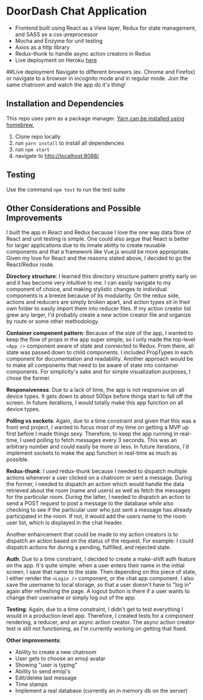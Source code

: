 # DoorDash Chat Application
* Frontend built using React as a View layer, Redux for state management, and SASS as a css-preprocessor
* Mocha and Enzyme for unit testing
* Axios as a http library
* Redux-thunk to handle async action creators in Redux
* Live deployment on Heroku [here](http://bit.ly/2mUGCYs)

##Live deployment 
Navigate to different browsers (ex. Chrome and Firefox) or navigate to a browser in incognito mode and in regular mode. Join the same chatroom and watch the app do it's thing!

## Installation and Dependencies
This repo uses yarn as a package manager. [Yarn can be installed using homebrew.](https://yarnpkg.com/en/docs/install)

1. Clone repo locally
2. run `yarn install` to install all dependencies
3. run `npm start`
4. navigate to [http://localhost:8088/](http://localhost:8088/)

## Testing
Use the command `npm test` to run the test suite

## Other Considerations and Possible Improvements
I built the app in React and Redux because I love the one way data flow of React and unit testing is simple. One could also argue that React is better for larger applications due to its innate ability to create reusable components and that a framework like Vue.js would be more appropriate. Given my love for React and the reasons stated above, I decided to go the React/Redux route.

**Directory structure**: I learned this directory structure pattern pretty early on and it has become very intuitive to me. I can easily navigate to my component of choice, and making stylistic changes to individual components is a breeze because of its modularity. On the redux side, actions and reducers are simply broken apart, and action types sit in their own folder to easily import them into reducer files. If my action creator list grew any larger, I'd probably create a new action creator file and organize by route or some other methodology.

**Container component pattern**: Because of the size of the app, I wanted to keep the flow of props in the app super simple, so I only made the top-level `<App />` component aware of state and connected to Redux. From there, all state was passed down to child components. I included PropTypes in each component for documentation and readability. Another approach would be to make all components that need to be aware of state into container components. For simplicity's sake and for simple visualization purposes, I chose the former.

**Responsiveness**: Due to a lack of time, the app is not responsive on all device types. It gets down to about 500px before things start to fall off the screen. In future iterations, I would totally make this app function on all device types.

**Polling vs sockets**: Again, due to a time constraint and given that this was a front end project, I wanted to focus most of my time on getting a MVP up first before I made things sexy. Therefore, to keep the app running in real-time, I used polling to fetch messages every 3 seconds. This was an arbitrary number and could easily be more or less. In future iterations, I'd implement sockets to make the app function in real-time as much as possible.

**Redux-thunk**: I used redux-thunk because I needed to dispatch multiple actions whenever a user clicked on a chatroom or sent a message. During the former, I needed to dispatch an action which would handle the data retrieved about the room (name and users) as well as fetch the messages for the particular room. During the latter, I needed to dispatch an action to send a POST request to post a message to the database while also checking to see if the particular user who just sent a message has already participated in the room. If not, it would add the users name to the room user list, which is displayed in the chat header.

Another enhancement that could be made to my action creators is to dispatch an action based on the status of the request. For example: I could dispatch actions for during a pending, fulfilled, and rejected state.

**Auth**: Due to a time constraint, I decided to create a make-shift auth feature on the app. It's quite simple: when a user enters their name in the initial screen, I save that name to the state. Then depending on this piece of state, I either render the `<Login />` component, or the chat app component. I also save the username to local storage, so that a user doesn't have to "log in" again after refreshing the page. A logout button is there if a user wants to change their username or simply log out of the app.

**Testing**: Again, due to a time constraint, I didn't get to test everything I would in a production level app. Therefore, I created tests for a component rendering, a reducer, and an async action creator. The async action creator test is still not functioning, as I'm currently working on getting that fixed.

**Other improvements**:
* Ability to create a new chatroom
* User gets to choose an emoji avatar
* Showing "user is typing"
* Ability to send emoji's
* Edit/delete last message
* Time stamps
* Implement a real database (currently an in memory db on the server)